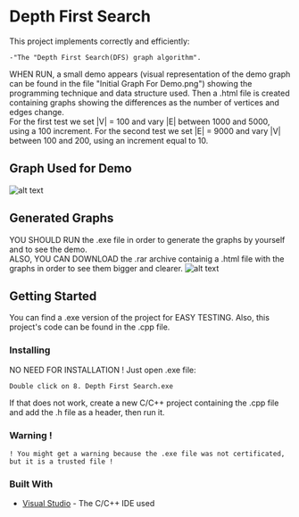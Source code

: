 # Depth First Search
This project implements correctly and efficiently:
```
-"The "Depth First Search(DFS) graph algorithm".
```
WHEN RUN, a small demo appears (visual representation of the demo graph can be found in the file "Initial Graph For Demo.png") showing the programming technique and data structure used. Then a .html file is created containing graphs showing the differences as the number of vertices and edges change.<br/>
For the first test we set |V| = 100 and vary |E| between 1000 and 5000, using a 100 increment. For the second test we set |E| = 9000 and vary |V| between 100 and 200, using an increment equal to 10.

## Graph Used for Demo
![alt text](https://github.com/DanutGavrus/Photos/blob/master/8.%20Initial%20Graph%20For%20Demo.png)

## Generated Graphs
YOU SHOULD RUN the .exe file in order to generate the graphs by yourself and to see the demo.<br/>
ALSO, YOU CAN DOWNLOAD the .rar archive containig a .html file with the graphs in order to see them bigger and clearer.
![alt text](https://github.com/DanutGavrus/Photos/blob/master/8.%20Depth%20First%20Search.png)

## Getting Started
You can find a .exe version of the project for EASY TESTING. Also, this project's code can be found in the .cpp file.

### Installing
NO NEED FOR INSTALLATION !
Just open .exe file:
```
Double click on 8. Depth First Search.exe
```
If that does not work, create a new C/C++ project containing the .cpp file and add the .h file as a header, then run it.

### Warning !
```
! You might get a warning because the .exe file was not certificated, but it is a trusted file !
```

### Built With
* [Visual Studio](https://visualstudio.microsoft.com/) - The C/C++ IDE used